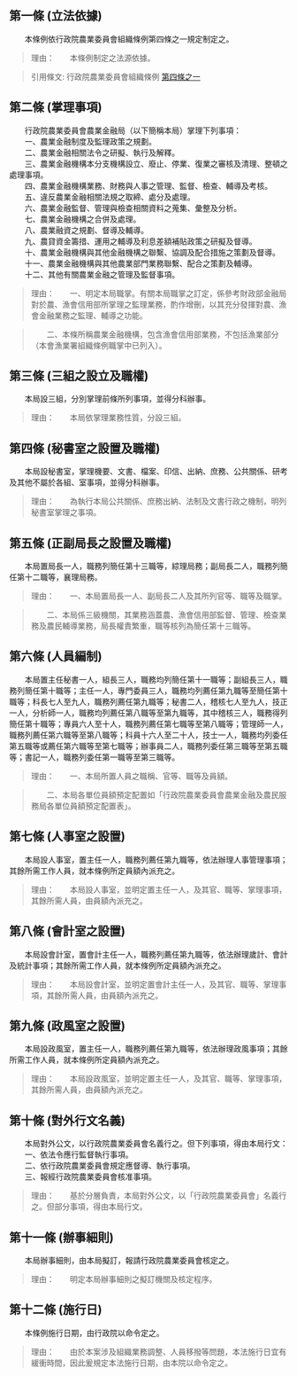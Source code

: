 第一條 (立法依據)
-----------------
　　本條例依行政院農業委員會組織條例第四條之一規定制定之。  
> 理由：　　本條例制定之法源依據。

> 引用條文: 行政院農業委員會組織條例 [第四條之一](../../內政/消防防災/行政院農業委員會組織條例.md#第四條之一)



第二條 (掌理事項)
-----------------
　　行政院農業委員會農業金融局（以下簡稱本局）掌理下列事項：  
　　一、農業金融制度及監理政策之規劃。  
　　二、農業金融相關法令之研擬、執行及解釋。  
　　三、農業金融機構本分支機構設立、廢止、停業、復業之審核及清理、整頓之處理事項。  
　　四、農業金融機構業務、財務與人事之管理、監督、檢查、輔導及考核。  
　　五、違反農業金融相關法規之取締、處分及處理。  
　　六、農業金融監督、管理與檢查相關資料之蒐集、彙整及分析。  
　　七、農業金融機構之合併及處理。  
　　八、農業融資之規劃、督導及輔導。  
　　九、農貸資金籌措、運用之輔導及利息差額補貼政策之研擬及督導。  
　　十、農業金融機構與其他金融機構之聯繫、協調及配合措施之策劃及督導。  
　　十一、農業金融機構與其他農業部門業務聯繫、配合之策劃及輔導。  
　　十二、其他有關農業金融之管理及監督事項。  
> 理由：　　一、明定本局職掌。有關本局職掌之訂定，係參考財政部金融局對於農、漁會信用部所掌理之監理業務，酌作增刪，以其充分發揮對農、漁會金融業務之監理、輔導之功能。

> 　　二、本條所稱農業金融機構，包含漁會信用部業務，不包括漁業部分（本會漁業署組織條例職掌中已列入）。



第三條 (三組之設立及職權)
-------------------------
　　本局設三組，分別掌理前條所列事項，並得分科辦事。  
> 理由：　　本局依掌理業務性質，分設三組。



第四條 (秘書室之設置及職權)
---------------------------
　　本局設秘書室，掌理機要、文書、檔案、印信、出納、庶務、公共關係、研考及其他不屬於各組、室事項，並得分科辦事。  
> 理由：　　為執行本局公共關係、庶務出納、法制及文書行政之機制，明列秘書室掌理之事項。



第五條 (正副局長之設置及職權)
-----------------------------
　　本局置局長一人，職務列簡任第十三職等，綜理局務；副局長二人，職務列簡任第十二職等，襄理局務。  
> 理由：　　一、本局置局長一人、副局長二人及其所列官等、職等及職掌。

> 　　二、本局係三級機關，其業務涵蓋農、漁會信用部監督、管理、檢查業務及農民輔導業務，局長權責繁重，職等核列為簡任第十三職等。



第六條 (人員編制)
-----------------
　　本局置主任秘書一人，組長三人，職務均列簡任第十一職等；副組長三人，職務列簡任第十職等；主任一人，專門委員三人，職務均列薦任第九職等至簡任第十職等；科長七人至九人，職務列薦任第九職等；秘書二人，稽核七人至九人，技正一人，分析師一人，職務均列薦任第八職等至第九職等，其中稽核三人，職務得列簡任第十職等；專員六人至十人，職務列薦任第七職等至第八職等；管理師一人，職務列薦任第六職等至第八職等；科員十六人至二十人，技士一人，職務均列委任第五職等或薦任第六職等至第七職等；辦事員二人，職務列委任第三職等至第五職等；書記一人，職務列委任第一職等至第三職等。  
> 理由：　　一、本局所置人員之職稱、官等、職等及員額。

> 　　二、本局各單位員額預定配置如「行政院農業委員會農業金融及農民服務局各單位員額預定配置表」。



第七條 (人事室之設置)
---------------------
　　本局設人事室，置主任一人，職務列薦任第九職等，依法辦理人事管理事項；其餘所需工作人員，就本條例所定員額內派充之。  
> 理由：　　本局設人事室，並明定置主任一人，及其官、職等、掌理事項，其餘所需人員，由員額內派充之。



第八條 (會計室之設置)
---------------------
　　本局設會計室，置會計主任一人，職務列薦任第九職等，依法辦理歲計、會計及統計事項；其餘所需工作人員，就本條例所定員額內派充之。  
> 理由：　　本局設會計室，並明定置會計主任一人，及其官、職等、掌理事項，其餘所需人員，由員額內派充之。



第九條 (政風室之設置)
---------------------
　　本局設政風室，置主任一人，職務列薦任第九職等，依法辦理政風事項；其餘所需工作人員，就本條例所定員額內派充之。  
> 理由：　　本局設政風室，並明定置主任一人，及其官、職等、掌理事項，其餘所需人員，由員額內派充之。



第十條 (對外行文名義)
---------------------
　　本局對外公文，以行政院農業委員會名義行之。但下列事項，得由本局行文：  
　　一、依法令應行監督執行事項。  
　　二、依行政院農業委員會規定應督導、執行事項。  
　　三、報經行政院農業委員會核准事項。  
> 理由：　　基於分層負責，本局對外公文，以「行政院農業委員會」名義行之。但部分事項，得由本局行文。



第十一條 (辦事細則)
-------------------
　　本局辦事細則，由本局擬訂，報請行政院農業委員會核定之。  
> 理由：　　明定本局辦事細則之擬訂機關及核定程序。



第十二條 (施行日)
-----------------
　　本條例施行日期，由行政院以命令定之。  
> 理由：　　由於本案涉及組織業務調整、人員移撥等問題，本法施行日宜有緩衝時間，因此爰規定本法施行日期，由本院以命令定之。